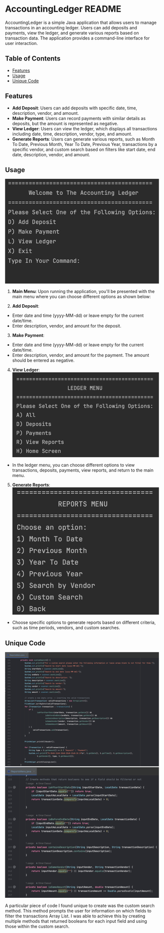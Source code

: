 # AccountingLedger README

AccountingLedger is a simple Java application that allows users to manage transactions in an accounting ledger. Users can add deposits and payments, view the ledger, and generate various reports based on transaction data. The application provides a command-line interface for user interaction.

## Table of Contents
- [Features](#features)
- [Usage](#usage)
- [Unique Code](#uniquecode)

## Features
- **Add Deposit**: Users can add deposits with specific date, time, description, vendor, and amount.
- **Make Payment**: Users can record payments with similar details as deposits, but the amount is represented as negative.
- **View Ledger**: Users can view the ledger, which displays all transactions including date, time, description, vendor, type, and amount.
- **Generate Reports**: Users can generate various reports, such as Month To Date, Previous Month, Year To Date, Previous Year, transactions by a specific vendor, and custom search based on filters like start date, end date, description, vendor, and amount.


## Usage
![Screenshot](images/HomeMenu.png)
1. **Main Menu**: Upon running the application, you'll be presented with the main menu where you can choose different options as shown below:
   


3. **Add Deposit**:
- Enter date and time (yyyy-MM-dd) or leave empty for the current date/time.
- Enter description, vendor, and amount for the deposit.

3. **Make Payment**:
- Enter date and time (yyyy-MM-dd) or leave empty for the current date/time.
- Enter description, vendor, and amount for the payment. The amount should be entered as negative.

4. **View Ledger**:
![Screenshot](images/LedgerMenu.png)
- In the ledger menu, you can choose different options to view transactions, deposits, payments, view reports, and return to the main menu.
  
 
5. **Generate Reports**:
![Screenshot](images/ReportsMenu.png)
- Choose specific options to generate reports based on different criteria, such as time periods, vendors, and custom searches.
  
  

## Unique Code
![Screenshot](images/customSearchOne.png) ![Screenshot](images/customSearchTwo.png)

A particular piece of code I found unique to create was the custom search method. This method prompts the user for information on which fields to filter the transactions Array List. I was able to 
achieve this by creating multiple methods that returned booleans for each input field and using those within the custom search.





